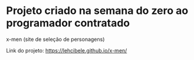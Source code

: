 # Projeto criado na semana do zero ao programador contratado 
x-men (site de seleção de personagens)&nbsp;

Link do projeto: https://lehcibele.github.io/x-men/

